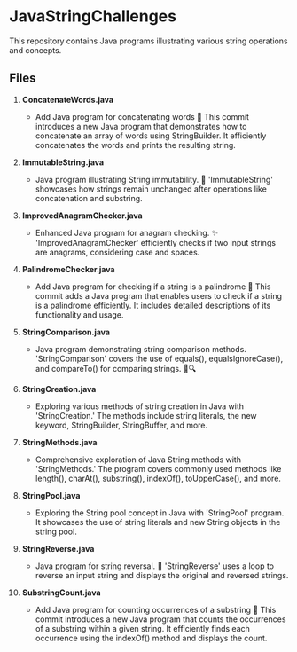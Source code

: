 # JavaStringChallenges

This repository contains Java programs illustrating various string operations and concepts.

## Files

1. **ConcatenateWords.java**
   - Add Java program for concatenating words 🚀 This commit introduces a new Java program that demonstrates how to concatenate an array of words using StringBuilder. It efficiently concatenates the words and prints the resulting string.

2. **ImmutableString.java**
   - Java program illustrating String immutability. 🚀 'ImmutableString' showcases how strings remain unchanged after operations like concatenation and substring.

3. **ImprovedAnagramChecker.java**
   - Enhanced Java program for anagram checking. ✨ 'ImprovedAnagramChecker' efficiently checks if two input strings are anagrams, considering case and spaces.

4. **PalindromeChecker.java**
   - Add Java program for checking if a string is a palindrome 🚀 This commit adds a Java program that enables users to check if a string is a palindrome efficiently. It includes detailed descriptions of its functionality and usage.

5. **StringComparison.java**
   - Java program demonstrating string comparison methods. 'StringComparison' covers the use of equals(), equalsIgnoreCase(), and compareTo() for comparing strings. 🚀🔍

6. **StringCreation.java**
   - Exploring various methods of string creation in Java with 'StringCreation.' The methods include string literals, the new keyword, StringBuilder, StringBuffer, and more.

7. **StringMethods.java**
   - Comprehensive exploration of Java String methods with 'StringMethods.' The program covers commonly used methods like length(), charAt(), substring(), indexOf(), toUpperCase(), and more.

8. **StringPool.java**
   - Exploring the String pool concept in Java with 'StringPool' program. It showcases the use of string literals and new String objects in the string pool.

9. **StringReverse.java**
    - Java program for string reversal. 🔄 'StringReverse' uses a loop to reverse an input string and displays the original and reversed strings.

10. **SubstringCount.java**
    - Add Java program for counting occurrences of a substring 🚀 This commit introduces a new Java program that counts the occurrences of a substring within a given string. It efficiently finds each occurrence using the indexOf() method and displays the count.
